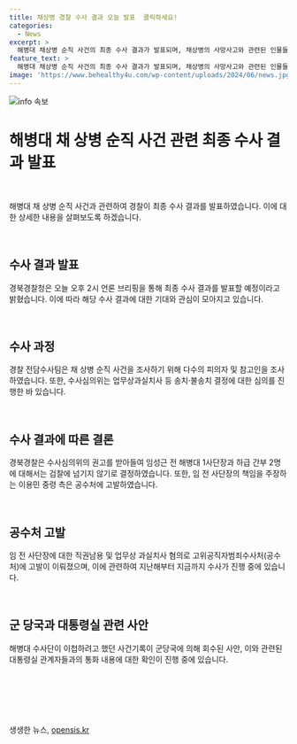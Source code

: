 ```yaml
---
title: 채상병 경찰 수사 결과 오늘 발표  클릭하세요!
categories:
  - News
excerpt: >
  해병대 채상병 순직 사건의 최종 수사 결과가 발표되며, 채상병의 사망사고와 관련된 인물들의 고발과 수사과정이 주목을 받고 있다. 경찰의 수사결과에 따르면, 임성근 전 해병대 1사단장을 포함한 몇 명에 대한 송치 여부가 결정되었으며, 이에 대한 법률적 대응이 이뤄지고 있다. 공수처에 관여를 주장하는 입장도 나오고 있는 가운데, 사건기록 회수와 관련하여 군 당국과 대통령실 간의 의심스러운 통화가 확인되는 등 사건의 뒷이야기가 계속되고 있다.
feature_text: >
  해병대 채상병 순직 사건의 최종 수사 결과가 발표되며, 채상병의 사망사고와 관련된 인물들의 고발과 수사과정이 주목을 받고 있다. 경찰의 수사결과에 따르면, 임성근 전 해병대 1사단장을 포함한 몇 명에 대한 송치 여부가 결정되었으며, 이에 대한 법률적 대응이 이뤄지고 있다. 공수처에 관여를 주장하는 입장도 나오고 있는 가운데, 사건기록 회수와 관련하여 군 당국과 대통령실 간의 의심스러운 통화가 확인되는 등 사건의 뒷이야기가 계속되고 있다.
image: 'https://www.behealthy4u.com/wp-content/uploads/2024/06/news.jpg'
---
```


<p><img src="https://www.behealthy4u.com/wp-content/uploads/2024/06/news.jpg" alt="info 속보" /></p>

<h1 data-ke-size="size32">해병대 채 상병 순직 사건 관련 최종 수사 결과 발표</h1>

<p data-ke-size="size16">&nbsp;</p>

<p>해병대 채 상병 순직 사건과 관련하여 경찰이 최종 수사 결과를 발표하였습니다. 이에 대한 상세한 내용을 살펴보도록 하겠습니다.</p>

<p data-ke-size="size16">&nbsp;</p>

<h2 data-ke-size="size26">수사 결과 발표</h2>

<p data-ke-size="size16">경북경찰청은 오늘 오후 2시 언론 브리핑을 통해 최종 수사 결과를 발표할 예정이라고 밝혔습니다. 이에 따라 해당 수사 결과에 대한 기대와 관심이 모아지고 있습니다.</p>

<p data-ke-size="size16">&nbsp;</p>

<h2 data-ke-size="size26">수사 과정</h2>

<p data-ke-size="size16">경찰 전담수사팀은 채 상병 순직 사건을 조사하기 위해 다수의 피의자 및 참고인을 조사하였습니다. 또한, 수사심의위는 업무상과실치사 등 송치·불송치 결정에 대한 심의를 진행한 바 있습니다.</p>

<p data-ke-size="size16">&nbsp;</p>

<h2 data-ke-size="size26">수사 결과에 따른 결론</h2>

<p data-ke-size="size16">경북경찰은 수사심의위의 권고를 받아들여 임성근 전 해병대 1사단장과 하급 간부 2명에 대해서는 검찰에 넘기지 않기로 결정하였습니다. 또한, 임 전 사단장의 책임을 주장하는 이용민 중령 측은 공수처에 고발하였습니다.</p>

<p data-ke-size="size16">&nbsp;</p>

<h2 data-ke-size="size26">공수처 고발</h2>

<p data-ke-size="size16">임 전 사단장에 대한 직권남용 및 업무상 과실치사 혐의로 고위공직자범죄수사처(공수처)에 고발이 이뤄졌으며, 이에 관련하여 지난해부터 지금까지 수사가 진행 중에 있습니다.</p>

<p data-ke-size="size16">&nbsp;</p>

<h2 data-ke-size="size26">군 당국과 대통령실 관련 사안</h2>

<p data-ke-size="size16">해병대 수사단이 이첩하려고 했던 사건기록이 군당국에 의해 회수된 사안, 이와 관련된 대통령실 관계자들과의 통화 내용에 대한 확인이 진행 중에 있습니다.</p>

<p data-ke-size="size16">&nbsp;</p>

<p data-ke-size="size16">&nbsp;</p>

<p data-ke-size="size16">&nbsp;</p>
생생한 뉴스, <a href="https://opensis.kr" rel="dofollow">opensis.kr</a>


